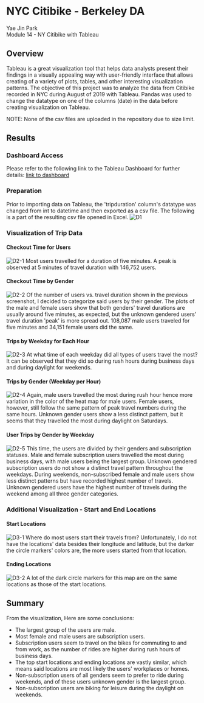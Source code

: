 # NYC Citibike - Berkeley DA
Yae Jin Park\
Module 14 - NY Citibike with Tableau

## Overview
Tableau is a great visualization tool that helps data analysts present their findings in a visually appealing way with user-friendly interface that allows creating of a variety of plots, tables, and other interesting visualization patterns. The objective of this project was to analyze the data from Citibike recorded in NYC during August of 2019 with Tableau. Pandas was used to change the datatype on one of the columns (date) in the data before creating visualization on Tableau.

NOTE: None of the csv files are uploaded in the repository due to size limit.

## Results
### Dashboard Access
Please refer to the following link to the Tableau Dashboard for further details: 
[link to dashboard](https://public.tableau.com/shared/65GT93RGJ?:display_count=n&:origin=viz_share_link)

### Preparation
Prior to importing data on Tableau, the 'tripduration' column's datatype was changed from int to datetime and then exported as a csv file. The following is a part of the resulting csv file opened in Excel.
![D1](https://github.com/yaejinpark/citibike/blob/main/resources/d1_converted_tripdata.png)

### Visualization of Trip Data

#### Checkout Time for Users
![D2-1](https://github.com/yaejinpark/citibike/blob/main/resources/d2_1_checkout_times_for_users.png)
Most users travelled for a duration of five minutes. A peak is observed at 5 minutes of travel duration with 146,752 users.

#### Checkout Time by Gender
![D2-2](https://github.com/yaejinpark/citibike/blob/main/resources/d2_2_checkout_time_by_gender.png)
Of the number of users vs. travel duration shown in the previous screenshot, I decided to categorize said users by their gender. The plots of the male and female users show that both genders' travel durations are usually around five minutes, as expected, but the unknown gendered users' travel duration 'peak' is more spread out. 108,087 male users traveled for five minutes and 34,151 female users did the same. 

#### Trips by Weekday for Each Hour
![D2-3](https://github.com/yaejinpark/citibike/blob/main/resources/d2_3_trips_by_weekday_each_hour.png)
At what time of each weekday did all types of users travel the most? It can be observed that they did so during rush hours during business days and during daylight for weekends.

#### Trips by Gender (Weekday per Hour)
![D2-4](https://github.com/yaejinpark/citibike/blob/main/resources/d2_4_trips_by_gender_weekday_each_hour.png)
Again, male users travelled the most during rush hour hence more variation in the color of the heat map for male users. Female users, however, still follow the same pattern of peak travel numbers during the same hours. Unknown gender users show a less distinct pattern, but it seems that they travelled the most during daylight on Saturdays.

#### User Trips by Gender by Weekday
![D2-5](https://github.com/yaejinpark/citibike/blob/main/resources/d2_5_trips_by_gender_by_weekday.png)
This time, the users are divided by their genders and subscription statuses. Male and female subscription users travelled the most during business days, with male users being the largest group. Unknown gendered subscription users do not show a distinct travel pattern throughout the weekdays. During weekends, non-subscribed female and male users show less distinct patterns but have recorded highest number of travels. Unknown gendered users have the highest number of travels during the weekend among all three gender categories.

### Additional Visualization - Start and End Locations

#### Start Locations
![D3-1](https://github.com/yaejinpark/citibike/blob/main/resources/d3_1_top_starting_loc.png)
Where do most users start their travels from? Unfortunately, I do not have the locations' data besides their longitude and latitude, but the darker the circle markers' colors are, the more users started from that location.

#### Ending Locations
![D3-2](https://github.com/yaejinpark/citibike/blob/main/resources/d3_2_top_ending_loc.png)
A lot of the dark circle markers for this map are on the same locations as those of the start locations.

## Summary
From the visualization, Here are some conclusions:
* The largest group of the users are male.
* Most female and male users are subscription users.
* Subscription users seem to travel on the bikes for commuting to and from work, as the number of rides are higher during rush hours of business days.
* The top start locations and ending locations are vastly similar, which means said locations are most likely the users' workplaces or homes.
* Non-subscription users of all genders seem to prefer to ride during weekends, and of these users unknown gender is the largest group.
* Non-subscription users are biking for leisure during the daylight on weekends.